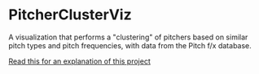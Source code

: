PitcherClusterViz
=================

A visualization that performs a "clustering" of pitchers based on similar pitch types and pitch frequencies, with data from the Pitch f/x database. 

[Read this for an explanation of this project](http://ntenczar.com/blog/2014/03/28/pitcher-cluster-viz-exploring-pitcher-similarities/)
